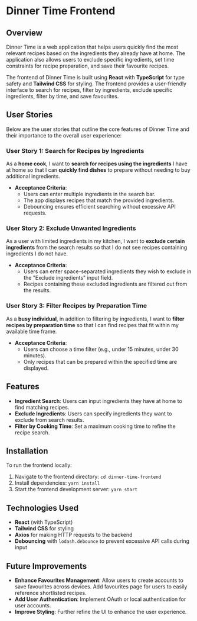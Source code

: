 # Dinner Time Frontend

## Overview

Dinner Time is a web application that helps users quickly find the most relevant recipes based on the ingredients they already have at home. The application also allows users to exclude specific ingredients, set time constraints for recipe preparation, and save their favourite recipes.

The frontend of Dinner Time is built using **React** with **TypeScript** for type safety and **Tailwind CSS** for styling. The frontend provides a user-friendly interface to search for recipes, filter by ingredients, exclude specific ingredients, filter by time, and save favourites.

## User Stories

Below are the user stories that outline the core features of Dinner Time and their importance to the overall user experience:

### User Story 1: Search for Recipes by Ingredients

As a **home cook**, I want to **search for recipes using the ingredients** I have at home so that I can **quickly find dishes** to prepare without needing to buy additional ingredients.

- **Acceptance Criteria**:
  - Users can enter multiple ingredients in the search bar.
  - The app displays recipes that match the provided ingredients.
  - Debouncing ensures efficient searching without excessive API requests.

### User Story 2: Exclude Unwanted Ingredients

As a user with limited ingredients in my kitchen, I want to **exclude certain ingredients** from the search results so that I do not see recipes containing ingredients I do not have.

- **Acceptance Criteria**:
  - Users can enter space-separated ingredients they wish to exclude in the "Exclude ingredients" input field.
  - Recipes containing these excluded ingredients are filtered out from the results.

### User Story 3: Filter Recipes by Preparation Time

As a **busy individual**, in addition to filtering by ingredients, I want to **filter recipes by preparation time** so that I can find recipes that fit within my available time frame.

- **Acceptance Criteria**:
  - Users can choose a time filter (e.g., under 15 minutes, under 30 minutes).
  - Only recipes that can be prepared within the specified time are displayed.

## Features

- **Ingredient Search**: Users can input ingredients they have at home to find matching recipes.
- **Exclude Ingredients**: Users can specify ingredients they want to exclude from search results.
- **Filter by Cooking Time**: Set a maximum cooking time to refine the recipe search.

## Installation

To run the frontend locally:

1. Navigate to the frontend directory: `cd dinner-time-frontend`
2. Install dependencies: `yarn install`
3. Start the frontend development server: `yarn start`

## Technologies Used

- **React** (with TypeScript)
- **Tailwind CSS** for styling
- **Axios** for making HTTP requests to the backend
- **Debouncing** with `lodash.debounce` to prevent excessive API calls during input

## Future Improvements

- **Enhance Favourites Management**: Allow users to create accounts to save favourites across devices. Add favourites page for users to easily reference shortlisted recipes.
- **Add User Authentication**: Implement OAuth or local authentication for user accounts.
- **Improve Styling**: Further refine the UI to enhance the user experience.

